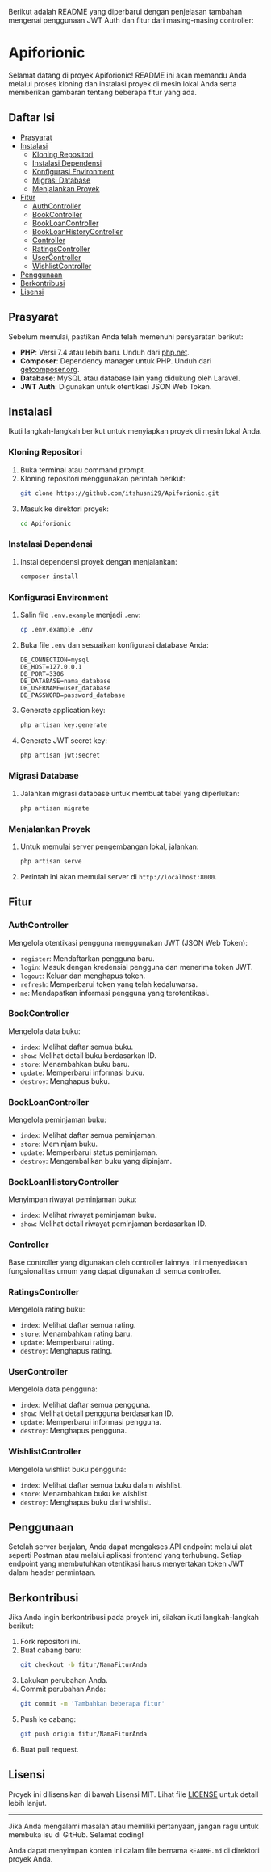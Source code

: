 Berikut adalah README yang diperbarui dengan penjelasan tambahan mengenai penggunaan JWT Auth dan fitur dari masing-masing controller:

# Apiforionic

Selamat datang di proyek Apiforionic! README ini akan memandu Anda melalui proses kloning dan instalasi proyek di mesin lokal Anda serta memberikan gambaran tentang beberapa fitur yang ada.

## Daftar Isi

- [Prasyarat](#prasyarat)
- [Instalasi](#instalasi)
  - [Kloning Repositori](#kloning-repositori)
  - [Instalasi Dependensi](#instalasi-dependensi)
  - [Konfigurasi Environment](#konfigurasi-environment)
  - [Migrasi Database](#migrasi-database)
  - [Menjalankan Proyek](#menjalankan-proyek)
- [Fitur](#fitur)
  - [AuthController](#authcontroller)
  - [BookController](#bookcontroller)
  - [BookLoanController](#bookloancontroller)
  - [BookLoanHistoryController](#bookloanhistorycontroller)
  - [Controller](#controller)
  - [RatingsController](#ratingscontroller)
  - [UserController](#usercontroller)
  - [WishlistController](#wishlistcontroller)
- [Penggunaan](#penggunaan)
- [Berkontribusi](#berkontribusi)
- [Lisensi](#lisensi)

## Prasyarat

Sebelum memulai, pastikan Anda telah memenuhi persyaratan berikut:

- **PHP**: Versi 7.4 atau lebih baru. Unduh dari [php.net](https://www.php.net/).
- **Composer**: Dependency manager untuk PHP. Unduh dari [getcomposer.org](https://getcomposer.org/).
- **Database**: MySQL atau database lain yang didukung oleh Laravel.
- **JWT Auth**: Digunakan untuk otentikasi JSON Web Token.

## Instalasi

Ikuti langkah-langkah berikut untuk menyiapkan proyek di mesin lokal Anda.

### Kloning Repositori

1. Buka terminal atau command prompt.
2. Kloning repositori menggunakan perintah berikut:
   ```bash
   git clone https://github.com/itshusni29/Apiforionic.git
   ```
3. Masuk ke direktori proyek:
   ```bash
   cd Apiforionic
   ```

### Instalasi Dependensi

1. Instal dependensi proyek dengan menjalankan:
   ```bash
   composer install
   ```

### Konfigurasi Environment

1. Salin file `.env.example` menjadi `.env`:
   ```bash
   cp .env.example .env
   ```
2. Buka file `.env` dan sesuaikan konfigurasi database Anda:
   ```env
   DB_CONNECTION=mysql
   DB_HOST=127.0.0.1
   DB_PORT=3306
   DB_DATABASE=nama_database
   DB_USERNAME=user_database
   DB_PASSWORD=password_database
   ```
3. Generate application key:
   ```bash
   php artisan key:generate
   ```
4. Generate JWT secret key:
   ```bash
   php artisan jwt:secret
   ```

### Migrasi Database

1. Jalankan migrasi database untuk membuat tabel yang diperlukan:
   ```bash
   php artisan migrate
   ```

### Menjalankan Proyek

1. Untuk memulai server pengembangan lokal, jalankan:
   ```bash
   php artisan serve
   ```
2. Perintah ini akan memulai server di `http://localhost:8000`.

## Fitur

### AuthController

Mengelola otentikasi pengguna menggunakan JWT (JSON Web Token):
- `register`: Mendaftarkan pengguna baru.
- `login`: Masuk dengan kredensial pengguna dan menerima token JWT.
- `logout`: Keluar dan menghapus token.
- `refresh`: Memperbarui token yang telah kedaluwarsa.
- `me`: Mendapatkan informasi pengguna yang terotentikasi.

### BookController

Mengelola data buku:
- `index`: Melihat daftar semua buku.
- `show`: Melihat detail buku berdasarkan ID.
- `store`: Menambahkan buku baru.
- `update`: Memperbarui informasi buku.
- `destroy`: Menghapus buku.

### BookLoanController

Mengelola peminjaman buku:
- `index`: Melihat daftar semua peminjaman.
- `store`: Meminjam buku.
- `update`: Memperbarui status peminjaman.
- `destroy`: Mengembalikan buku yang dipinjam.

### BookLoanHistoryController

Menyimpan riwayat peminjaman buku:
- `index`: Melihat riwayat peminjaman buku.
- `show`: Melihat detail riwayat peminjaman berdasarkan ID.

### Controller

Base controller yang digunakan oleh controller lainnya. Ini menyediakan fungsionalitas umum yang dapat digunakan di semua controller.

### RatingsController

Mengelola rating buku:
- `index`: Melihat daftar semua rating.
- `store`: Menambahkan rating baru.
- `update`: Memperbarui rating.
- `destroy`: Menghapus rating.

### UserController

Mengelola data pengguna:
- `index`: Melihat daftar semua pengguna.
- `show`: Melihat detail pengguna berdasarkan ID.
- `update`: Memperbarui informasi pengguna.
- `destroy`: Menghapus pengguna.

### WishlistController

Mengelola wishlist buku pengguna:
- `index`: Melihat daftar semua buku dalam wishlist.
- `store`: Menambahkan buku ke wishlist.
- `destroy`: Menghapus buku dari wishlist.

## Penggunaan

Setelah server berjalan, Anda dapat mengakses API endpoint melalui alat seperti Postman atau melalui aplikasi frontend yang terhubung. Setiap endpoint yang membutuhkan otentikasi harus menyertakan token JWT dalam header permintaan.

## Berkontribusi

Jika Anda ingin berkontribusi pada proyek ini, silakan ikuti langkah-langkah berikut:

1. Fork repositori ini.
2. Buat cabang baru:
   ```bash
   git checkout -b fitur/NamaFiturAnda
   ```
3. Lakukan perubahan Anda.
4. Commit perubahan Anda:
   ```bash
   git commit -m 'Tambahkan beberapa fitur'
   ```
5. Push ke cabang:
   ```bash
   git push origin fitur/NamaFiturAnda
   ```
6. Buat pull request.

## Lisensi

Proyek ini dilisensikan di bawah Lisensi MIT. Lihat file [LICENSE](LICENSE) untuk detail lebih lanjut.

---

Jika Anda mengalami masalah atau memiliki pertanyaan, jangan ragu untuk membuka isu di GitHub. Selamat coding!

Anda dapat menyimpan konten ini dalam file bernama `README.md` di direktori proyek Anda.
